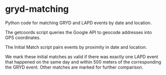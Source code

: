 # gryd-matching
Python code for matching GRYD and LAPD events by date and location.

The getcoords script queries the Google API to geocode addresses into GPS coordinates.

The Initial Match script pairs events by proximity in date and location.

We mark these initial matches as valid if there was exactly one LAPD event that happened on the same day and within 500 meters of the corresponding the GRYD event. Other matches are marked for further comparison.

